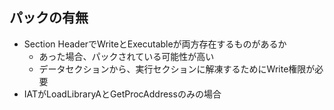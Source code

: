 ## パックの有無
* Section HeaderでWriteとExecutableが両方存在するものがあるか
  * あった場合、パックされている可能性が高い
  * データセクションから、実行セクションに解凍するためにWrite権限が必要
* IATがLoadLibraryAとGetProcAddressのみの場合   
